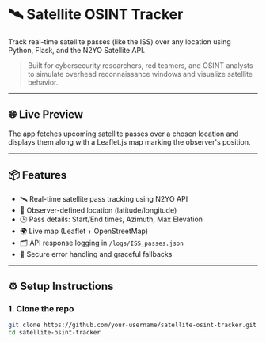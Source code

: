 # 🛰️ Satellite OSINT Tracker

Track real-time satellite passes (like the ISS) over any location using Python, Flask, and the N2YO Satellite API.

> Built for cybersecurity researchers, red teamers, and OSINT analysts to simulate overhead reconnaissance windows and visualize satellite behavior.

---

## 🌐 Live Preview

The app fetches upcoming satellite passes over a chosen location and displays them along with a Leaflet.js map marking the observer's position.



---

## 📦 Features

- 🛰️ Real-time satellite pass tracking using N2YO API
- 📡 Observer-defined location (latitude/longitude)
- 🕒 Pass details: Start/End times, Azimuth, Max Elevation
- 🌍 Live map (Leaflet + OpenStreetMap)
- 🗂️ API response logging in `/logs/ISS_passes.json`
- 🔐 Secure error handling and graceful fallbacks

---

## ⚙️ Setup Instructions

### 1. Clone the repo

```bash
git clone https://github.com/your-username/satellite-osint-tracker.git
cd satellite-osint-tracker
